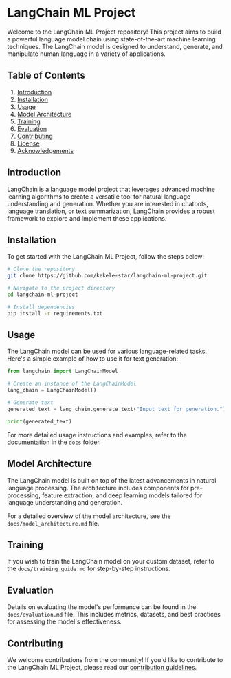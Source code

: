# LangChain ML Project

Welcome to the LangChain ML Project repository! This project aims to build a powerful language model chain using state-of-the-art machine learning techniques. The LangChain model is designed to understand, generate, and manipulate human language in a variety of applications.

## Table of Contents

1. [Introduction](#introduction)
2. [Installation](#installation)
3. [Usage](#usage)
4. [Model Architecture](#model-architecture)
5. [Training](#training)
6. [Evaluation](#evaluation)
7. [Contributing](#contributing)
8. [License](#license)
9. [Acknowledgements](#acknowledgements)

## Introduction

LangChain is a language model project that leverages advanced machine learning algorithms to create a versatile tool for natural language understanding and generation. Whether you are interested in chatbots, language translation, or text summarization, LangChain provides a robust framework to explore and implement these applications.

## Installation

To get started with the LangChain ML Project, follow the steps below:

```bash
# Clone the repository
git clone https://github.com/kekele-star/langchain-ml-project.git

# Navigate to the project directory
cd langchain-ml-project

# Install dependencies
pip install -r requirements.txt
```

## Usage

The LangChain model can be used for various language-related tasks. Here's a simple example of how to use it for text generation:

```python
from langchain import LangChainModel

# Create an instance of the LangChainModel
lang_chain = LangChainModel()

# Generate text
generated_text = lang_chain.generate_text("Input text for generation.")

print(generated_text)
```

For more detailed usage instructions and examples, refer to the documentation in the `docs` folder.

## Model Architecture

The LangChain model is built on top of the latest advancements in natural language processing. The architecture includes components for pre-processing, feature extraction, and deep learning models tailored for language understanding and generation.

For a detailed overview of the model architecture, see the `docs/model_architecture.md` file.

## Training

If you wish to train the LangChain model on your custom dataset, refer to the `docs/training_guide.md` for step-by-step instructions.

## Evaluation

Details on evaluating the model's performance can be found in the `docs/evaluation.md` file. This includes metrics, datasets, and best practices for assessing the model's effectiveness.

## Contributing

We welcome contributions from the community! If you'd like to contribute to the LangChain ML Project, please read our [contribution guidelines](CONTRIBUTING.md).

